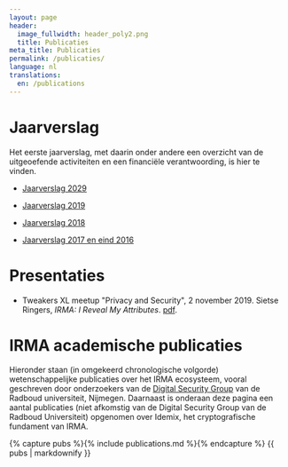 ```yaml
---
layout: page
header:
  image_fullwidth: header_poly2.png
  title: Publicaties
meta_title: Publicaties
permalink: /publicaties/
language: nl
translations:
  en: /publications
---
```


# Jaarverslag

Het eerste jaarverslag, met daarin onder andere een overzicht van de
uitgeoefende activiteiten en een financiële verantwoording, is hier
te vinden. 

* [Jaarverslag 2029](/pdf/pbdf_jaarverslag-2020.pdf)

* [Jaarverslag 2019](/pdf/pbdf_jaarverslag-2019.pdf)

* [Jaarverslag 2018](/pdf/jaarverslag-2018.pdf)

* [Jaarverslag 2017 en eind 2016](/pdf/jaarverslag-2017.pdf)

# Presentaties

* Tweakers XL meetup "Privacy and Security", 2 november 2019.
  Sietse Ringers, *IRMA: I Reveal My Attributes*. [pdf](/pdf/Tweakers-XL-nov-20.pdf).

# IRMA academische publicaties

Hieronder staan (in omgekeerd chronologische volgorde) wetenschappelijke
publicaties over het IRMA ecosysteem, vooral geschreven door onderzoekers van
de [Digital Security Group](http://www.ru.nl/ds/) van de Radboud universiteit,
Nijmegen. Daarnaast is onderaan deze pagina een aantal publicaties (niet
afkomstig van de Digital Security Group van de Radboud Universiteit) opgenomen
over Idemix, het cryptografische fundament van IRMA.

{% capture pubs %}{% include publications.md %}{% endcapture %}
{{ pubs | markdownify }}
